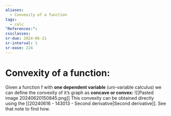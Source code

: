 ```yaml
---
aliases:
  - Convexity of a function
tags:
  - calc
"References:": 
cssclasses: 
sr-due: 2024-06-21
sr-interval: 1
sr-ease: 224
---
```

# Convexity of a function: 

Given a function f with **one dependent variable** (uni-variable calculus) we can define the convexity of it’s graph as **concave or convex:**
![[Pasted image 20240620150845.png]]
This convexity can be obtained directly using the [[20240616 - 143013 - Second derivative|Second derivative]]. See that note to find how. 

